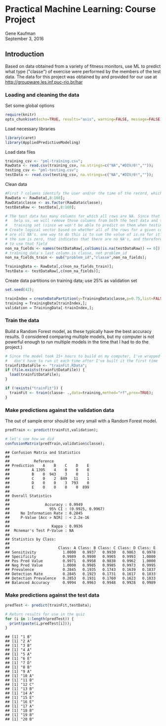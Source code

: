 # Practical Machine Learning: Course Project
Gene Kaufman  
September 3, 2016  
## Introduction
Based on data obtained from a variety of fitness monitors, use ML to predict what type ("classe") of exercise were performed by the members of the test data. The data for this project was obtained by and provided for our use at http://groupware.les.inf.puc-rio.br/har 

### Loading and cleaning the data
Set some global options

```r
require(knitr)
opts_chunk$set(echo=TRUE, results="asis", warning=FALSE, message=FALSE)
```

Load necessary libraries

```r
library(caret)
library(AppliedPredictiveModeling)
```

Load data files

```r
training_csv <- "pml-training.csv";
RawData <- read.csv(training_csv, na.strings=c("NA","#DIV/0!",""));
testing_csv <- "pml-testing.csv";
testData <- read.csv(testing_csv, na.strings=c("NA","#DIV/0!",""));
```

Clean data

```r
#First 7 columns identify the user and/or the time of the record, which is not relevant for our purpose
RawData <- RawData[,8:160];
RawData$classe <- as.factor(RawData$classe);
testDataRaw <- testData[,8:160];

# The test data has many columns for which all rows are NA. Since that doesn't
#   help us, we will remove those columns from both the test data and the
#   training set (since we won't be able to predict on them when testing).
# Create logical vector based on whether all of the rows for a given column
# are all NA's. one way to do this is to sum the value of is.na for it. If
# the sum is zero, that indicates that there are no NA's, and therefore we want
# to use that field
non_na_fields <- names(testDataRaw[,colSums(is.na(testDataRaw)) == 0]);
# training data's last column is classe, not problem_id
non_na_fields_train <- sub("problem_id","classe",non_na_fields);

TrainingData <- RawData[,c(non_na_fields_train)];
TestData <- testDataRaw[,c(non_na_fields)];
```

Create data partitions on training data; use 25% as validation set

```r
set.seed(42);

trainIndex = createDataPartition(y=TrainingData$classe,p=0.75,list=FALSE);
training = TrainingData[trainIndex,];
validation = TrainingData[-trainIndex,];
```

### Train the data
Build a Random Forest model, as these typically have the best accuracy results. (I considered comparing multiple models, but my computer is not powerful enough to run multiple models in the time that I had to do the project.)


```r
# Since the model took 15+ hours to build on my computer, I've wrapped it so that I 
#	don't have to run it each time after I've built it the first time
trainfitDataFile <- "trainFit.RData";
if (file.exists(trainfitDataFile)) {
  load(trainfitDataFile);
}

if (!exists("trainFit")) {
  trainFit <- train(classe~ .,data=training,method="rf",prox=TRUE);
}
```

### Make predictions against the validation data
The out of sample error should be very small with a Random Forest model.

```r
predTrain <- predict(trainFit,validation);

# let's see how we did
confusionMatrix(predTrain,validation$classe);
```

```
## Confusion Matrix and Statistics
## 
##           Reference
## Prediction    A    B    C    D    E
##          A 1395    4    0    0    0
##          B    0  943    3    0    1
##          C    0    2  849   11    1
##          D    0    0    3  793    0
##          E    0    0    0    0  899
## 
## Overall Statistics
##                                           
##                Accuracy : 0.9949          
##                  95% CI : (0.9925, 0.9967)
##     No Information Rate : 0.2845          
##     P-Value [Acc > NIR] : < 2.2e-16       
##                                           
##                   Kappa : 0.9936          
##  Mcnemar's Test P-Value : NA              
## 
## Statistics by Class:
## 
##                      Class: A Class: B Class: C Class: D Class: E
## Sensitivity            1.0000   0.9937   0.9930   0.9863   0.9978
## Specificity            0.9989   0.9990   0.9965   0.9993   1.0000
## Pos Pred Value         0.9971   0.9958   0.9838   0.9962   1.0000
## Neg Pred Value         1.0000   0.9985   0.9985   0.9973   0.9995
## Prevalence             0.2845   0.1935   0.1743   0.1639   0.1837
## Detection Rate         0.2845   0.1923   0.1731   0.1617   0.1833
## Detection Prevalence   0.2853   0.1931   0.1760   0.1623   0.1833
## Balanced Accuracy      0.9994   0.9963   0.9948   0.9928   0.9989
```

### Make predictions against the test data

```r
predTest <- predict(trainFit,testData);

# Return results for use in the quiz
for (i in 1:length(predTest)) {
  print(paste(i,predTest[i]));
}
```

```
## [1] "1 B"
## [1] "2 A"
## [1] "3 B"
## [1] "4 A"
## [1] "5 A"
## [1] "6 E"
## [1] "7 D"
## [1] "8 B"
## [1] "9 A"
## [1] "10 A"
## [1] "11 B"
## [1] "12 C"
## [1] "13 B"
## [1] "14 A"
## [1] "15 E"
## [1] "16 E"
## [1] "17 A"
## [1] "18 B"
## [1] "19 B"
## [1] "20 B"
```
